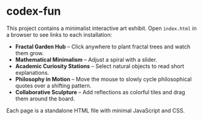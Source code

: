 # codex-fun

This project contains a minimalist interactive art exhibit. Open `index.html` in a browser to see links to each installation:

- **Fractal Garden Hub** – Click anywhere to plant fractal trees and watch them grow.
- **Mathematical Minimalism** – Adjust a spiral with a slider.
- **Academic Curiosity Stations** – Select natural objects to read short explanations.
- **Philosophy in Motion** – Move the mouse to slowly cycle philosophical quotes over a shifting pattern.
- **Collaborative Sculpture** – Add reflections as colorful tiles and drag them around the board.

Each page is a standalone HTML file with minimal JavaScript and CSS.
